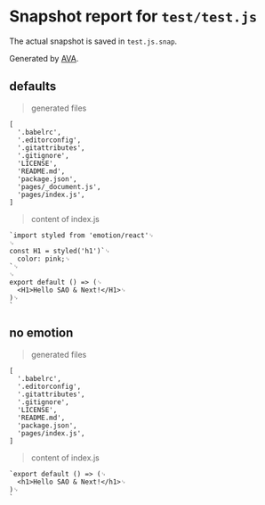 # Snapshot report for `test/test.js`

The actual snapshot is saved in `test.js.snap`.

Generated by [AVA](https://ava.li).

## defaults

> generated files

    [
      '.babelrc',
      '.editorconfig',
      '.gitattributes',
      '.gitignore',
      'LICENSE',
      'README.md',
      'package.json',
      'pages/_document.js',
      'pages/index.js',
    ]

> content of index.js

    `import styled from 'emotion/react'␊
    ␊
    const H1 = styled('h1')`␊
      color: pink;␊
    `␊
    ␊
    export default () => (␊
      <H1>Hello SAO & Next!</H1>␊
    )␊
    `

## no emotion

> generated files

    [
      '.babelrc',
      '.editorconfig',
      '.gitattributes',
      '.gitignore',
      'LICENSE',
      'README.md',
      'package.json',
      'pages/index.js',
    ]

> content of index.js

    `export default () => (␊
      <h1>Hello SAO & Next!</h1>␊
    )␊
    `
